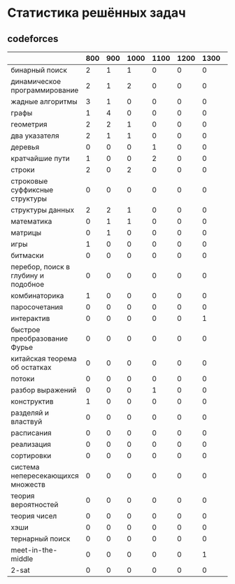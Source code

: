 # Статистика решённых задач
## codeforces
|                                     | 800 | 900 | 1000 | 1100 | 1200 | 1300 | 1400 | 1500 | 1600 | 1700 | 1800 |
|-------------------------------------|-----|-----|------|------|------|------|------|------|------|------|------|
| бинарный поиск                      | 2   | 1   | 1    | 0    | 0    | 0    | 0    | 0    | 0    | 0    | 0    |
| динамическое программирование       | 2   | 1   | 2    | 0    | 0    | 0    | 0    | 0    | 0    | 0    | 0    |
| жадные алгоритмы                    | 3   | 1   | 0    | 0    | 0    | 0    | 0    | 0    | 0    | 0    | 0    |
| графы                               | 1   | 4   | 0    | 0    | 0    | 0    | 0    | 0    | 0    | 0    | 0    |
| геометрия                           | 2   | 2   | 1    | 0    | 0    | 0    | 0    | 0    | 0    | 0    | 0    |
| два указателя                       | 2   | 1   | 1    | 0    | 0    | 0    | 0    | 0    | 0    | 0    | 0    |
| деревья                             | 0   | 0   | 0    | 1    | 0    | 0    | 0    | 0    | 0    | 0    | 0    |
| кратчайшие пути                     | 1   | 0   | 0    | 2    | 0    | 0    | 0    | 0    | 0    | 0    | 0    |
| строки                              | 2   | 0   | 2    | 0    | 0    | 0    | 0    | 0    | 0    | 0    | 0    |
| строковые суффиксные структуры      | 0   | 0   | 0    | 0    | 0    | 0    | 0    | 1    | 0    | 0    | 0    |
| структуры данных                    | 2   | 2   | 1    | 0    | 0    | 0    | 0    | 0    | 0    | 0    | 0    |
| математика                          | 0   | 1   | 1    | 0    | 0    | 0    | 0    | 0    | 0    | 0    | 0    |
| матрицы                             | 0   | 1   | 0    | 0    | 0    | 0    | 0    | 0    | 0    | 0    | 0    |
| игры                                | 1   | 0   | 0    | 0    | 0    | 0    | 0    | 0    | 0    | 0    | 0    |
| битмаски                            | 0   | 0   | 0    | 0    | 0    | 0    | 0    | 0    | 0    | 0    | 0    |
| перебор, поиск в глубину и подобное | 0   | 0   | 0    | 0    | 0    | 0    | 0    | 0    | 0    | 0    | 0    |
| комбинаторика                       | 1   | 0   | 0    | 0    | 0    | 0    | 0    | 0    | 0    | 0    | 0    |
| паросочетания                       | 0   | 0   | 0    | 0    | 0    | 0    | 0    | 0    | 0    | 0    | 0    |
| интерактив                          | 0   | 0   | 0    | 0    | 0    | 1    | 0    | 0    | 0    | 0    | 0    |
| быстрое преобразование Фурье        | 0   | 0   | 0    | 0    | 0    | 0    | 0    | 0    | 0    | 0    | 0    |
| китайская теорема об остатках       | 0   | 0   | 0    | 0    | 0    | 0    | 0    | 0    | 0    | 0    | 0    |
| потоки                              | 0   | 0   | 0    | 0    | 0    | 0    | 0    | 0    | 0    | 0    | 0    |
| разбор выражений                    | 0   | 0   | 0    | 1    | 0    | 0    | 0    | 0    | 0    | 0    | 0    |
| конструктив                         | 1   | 0   | 0    | 0    | 0    | 0    | 0    | 0    | 0    | 0    | 0    |
| разделяй и властвуй                 | 0   | 0   | 0    | 0    | 0    | 0    | 0    | 0    | 0    | 0    | 0    |
| расписания                          | 0   | 0   | 0    | 0    | 0    | 0    | 0    | 0    | 0    | 0    | 0    |
| реализация                          | 0   | 0   | 0    | 0    | 0    | 0    | 0    | 0    | 0    | 0    | 0    |
| сортировки                          | 0   | 0   | 0    | 0    | 0    | 0    | 0    | 0    | 0    | 0    | 0    |
| система непересекающихся множеств   | 0   | 0   | 0    | 0    | 0    | 0    | 0    | 0    | 0    | 0    | 0    |
| теория вероятностей                 | 0   | 0   | 0    | 0    | 0    | 0    | 0    | 0    | 0    | 0    | 0    |
| теория чисел                        | 0   | 0   | 0    | 0    | 0    | 0    | 0    | 0    | 0    | 0    | 0    |
| хэши                                | 0   | 0   | 0    | 0    | 0    | 0    | 0    | 0    | 0    | 0    | 0    |
| тернарный поиск                     | 0   | 0   | 0    | 0    | 0    | 0    | 0    | 0    | 0    | 0    | 0    |
| meet-in-the-middle                  | 0   | 0   | 0    | 0    | 0    | 1    | 0    | 0    | 0    | 0    | 0    |
| 2-sat                               | 0   | 0   | 0    | 0    | 0    | 0    | 0    | 0    | 0    | 0    | 0    |

